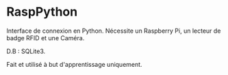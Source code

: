 # RaspPython

Interface de connexion en Python. 
Nécessite un Raspberry Pi, un lecteur de badge RFID et une Caméra. 

D.B : SQLite3.

Fait et utilisé à but d'apprentissage uniquement.
